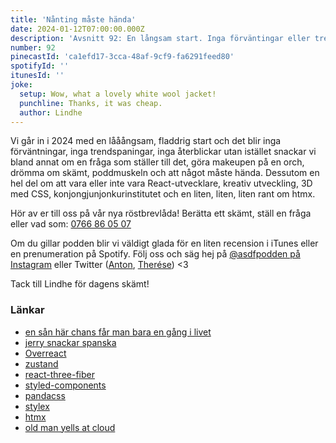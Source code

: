```yaml
---
title: 'Nånting måste hända'
date: 2024-01-12T07:00:00.000Z
description: 'Avsnitt 92: En långsam start. Inga förväntingar eller trendspaningar. Mycket makeup, 3D, poddmuskeln, htmx och annat.'
number: 92
pinecastId: 'ca1efd17-3cca-48af-9cf9-fa6291feed80'
spotifyId: ''
itunesId: ''
joke:
  setup: Wow, what a lovely white wool jacket!
  punchline: Thanks, it was cheap.
  author: Lindhe
---
```


Vi går in i 2024 med en lååångsam, fladdrig start och det blir inga förväntningar, inga trendspaningar, inga återblickar utan istället snackar vi bland annat om en fråga som ställer till det, göra makeupen på en orch, drömma om skämt, poddmuskeln och att något måste hända. Dessutom en hel del om att vara eller inte vara React-utvecklare, kreativ utveckling, 3D med CSS, konjongjunjonkurinstitutet och en liten, liten, liten rant om htmx.

Hör av er till oss på vår nya röstbrevlåda! Berätta ett skämt, ställ en fråga eller vad som: [0766 86 05 07](tel:+46766860507)

Om du gillar podden blir vi väldigt glada för en liten recension i iTunes eller en prenumeration på Spotify. Följ oss och säg hej på [@asdfpodden på Instagram](https://www.instagram.com/asdfpodden/) eller Twitter ([Anton](https://twitter.com/Awnton), [Therése](https://twitter.com/tkomstadius)) &lt;3

Tack till Lindhe för dagens skämt!

### Länkar

- [en sån här chans får man bara en gång i livet](https://www.youtube.com/watch?v=b16-QrE6T8E)
- [jerry snackar spanska](https://www.youtube.com/watch?v=AzlipxrzMe4)
- [Overreact](https://twitter.com/MartiansGame/status/1744416050370757078)
- [zustand](https://github.com/pmndrs/zustand)
- [react-three-fiber](https://docs.pmnd.rs/react-three-fiber/getting-started/introduction)
- [styled-components](https://styled-components.com/)
- [pandacss](https://panda-css.com/)
- [stylex](https://stylex-docusaurus.vercel.app/)
- [htmx](https://htmx.org/)
- [old man yells at cloud](https://www.google.com/search?sca_esv=597604900&sxsrf=ACQVn08e3xdBowqZP4cm4yLEE0FqAUY1IA:1705003295498&q=old+man+yells+at+cloud&tbm=isch&source=lnms&sa=X&ved=2ahUKEwivl5OekNaDAxWnFxAIHbWaBmoQ0pQJegQIDBAB&biw=1492&bih=839&dpr=2)
